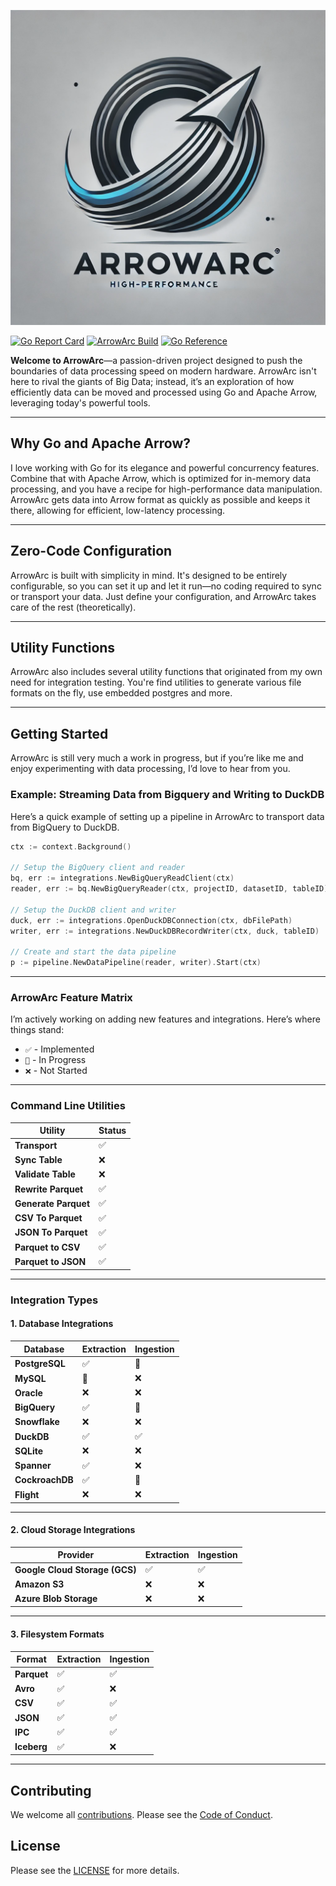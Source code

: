 ![Alt text](assets/images/ArrowArcLogo.png)

[![Go Report Card](https://goreportcard.com/badge/github.com/arrowarc/arrowarc)](https://goreportcard.com/report/github.com/arrowarc/arrowarc) [![ArrowArc Build](https://github.com/arrowarc/arrowarc/actions/workflows/ci.yml/badge.svg)](https://github.com/arrowarc/arrowarc/actions/workflows/ci.yml) [![Go Reference](https://pkg.go.dev/badge/github.com/arrowarc/arrowarc@v0.1.0.svg)](https://pkg.go.dev/github.com/arrowarc/arrowarc@v0.1.0)

**Welcome to ArrowArc**—a passion-driven project designed to push the boundaries of data processing speed on modern hardware. ArrowArc isn't here to rival the giants of Big Data; instead, it’s an exploration of how efficiently data can be moved and processed using Go and Apache Arrow, leveraging today's powerful tools.

---

## Why Go and Apache Arrow?

I love working with Go for its elegance and powerful concurrency features. Combine that with Apache Arrow, which is optimized for in-memory data processing, and you have a recipe for high-performance data manipulation. ArrowArc gets data into Arrow format as quickly as possible and keeps it there, allowing for efficient, low-latency processing.

---

## Zero-Code Configuration

ArrowArc is built with simplicity in mind. It's designed to be entirely configurable, so you can set it up and let it run—no coding required to sync or transport your data. Just define your configuration, and ArrowArc takes care of the rest (theoretically).

---

## Utility Functions

ArrowArc also includes several utility functions that originated from my own need for integration testing. You're find utilities to generate various file formats on the fly, use embedded postgres and more.

---

## Getting Started

ArrowArc is still very much a work in progress, but if you’re like me and enjoy experimenting with data processing, I’d love to hear from you.

### Example: Streaming Data from Bigquery and Writing to DuckDB

Here’s a quick example of setting up a pipeline in ArrowArc to transport data from BigQuery to DuckDB.

```go
ctx := context.Background()

// Setup the BigQuery client and reader
bq, err := integrations.NewBigQueryReadClient(ctx)
reader, err := bq.NewBigQueryReader(ctx, projectID, datasetID, tableID)

// Setup the DuckDB client and writer
duck, err := integrations.OpenDuckDBConnection(ctx, dbFilePath)
writer, err := integrations.NewDuckDBRecordWriter(ctx, duck, tableID)

// Create and start the data pipeline
p := pipeline.NewDataPipeline(reader, writer).Start(ctx)
```

---

### ArrowArc Feature Matrix

I’m actively working on adding new features and integrations. Here’s where things stand:

- `✅` - Implemented
- `🚧` - In Progress
- `❌` - Not Started

---

### Command Line Utilities

| Utility             | Status       |
|---------------------|--------------|
| **Transport**       | ✅           |
| **Sync Table**      | ❌           |
| **Validate Table**  | ❌           |
| **Rewrite Parquet** | ✅           |
| **Generate Parquet**| ✅           |
| **CSV To Parquet**  | ✅           |
| **JSON To Parquet** | ✅           |
| **Parquet to CSV**  | ✅           |
| **Parquet to JSON** | ✅           |

---

### Integration Types

#### 1. Database Integrations

| Database        | Extraction | Ingestion |
|-----------------|------------|-----------|
| **PostgreSQL**  | ✅         | 🚧        |
| **MySQL**       | 🚧         | ❌        |
| **Oracle**      | ❌         | ❌        |
| **BigQuery**    | ✅         | 🚧        |
| **Snowflake**   | ❌         | ❌        |
| **DuckDB**      | ✅         | ✅        |
| **SQLite**      | ❌         | ❌        |
| **Spanner**     | ✅         | ❌        |
| **CockroachDB** | ✅         | 🚧        |
| **Flight**      | ❌         | ❌        |

---

#### 2. Cloud Storage Integrations

| Provider                         | Extraction | Ingestion |
|----------------------------------|------------|-----------|
| **Google Cloud Storage (GCS)**   | ✅         | ✅        |
| **Amazon S3**                    | ❌         | ❌        |
| **Azure Blob Storage**           | ❌         | ❌        |

---

#### 3. Filesystem Formats

| Format        | Extraction | Ingestion |
|---------------|------------|-----------|
| **Parquet**   | ✅         | ✅        |
| **Avro**      | ✅         | ❌        |
| **CSV**       | ✅         | ✅        |
| **JSON**      | ✅         | ✅        |
| **IPC**       | ✅         | ✅        |
| **Iceberg**   | ✅         | ❌        |

---

## Contributing

We welcome all [contributions](./CONTRIBUTING.md). Please see the [Code of Conduct](./CODE_OF_CONDUCT.md).

## License

Please see the [LICENSE](./LICENSE) for more details.
